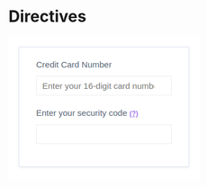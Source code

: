 # Directives

![](https://raw.githubusercontent.com/varyanik/angular-examples/master/02%20-%20directives/img/screenshot.png)